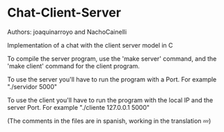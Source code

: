 # Chat-Client-Server

Authors: joaquinarroyo and NachoCainelli

Implementation of a chat with the client server model in C

To compile the server program, use the 'make server' command, and the 'make client' command for the client program.

To use the server you'll have to run the program with a Port. For example "./servidor 5000"

To use the client you'll have to run the program with the local IP and the server Port. For example "./cliente 127.0.0.1 5000"

(The comments in the files are in spanish, working in the translation 💤)
